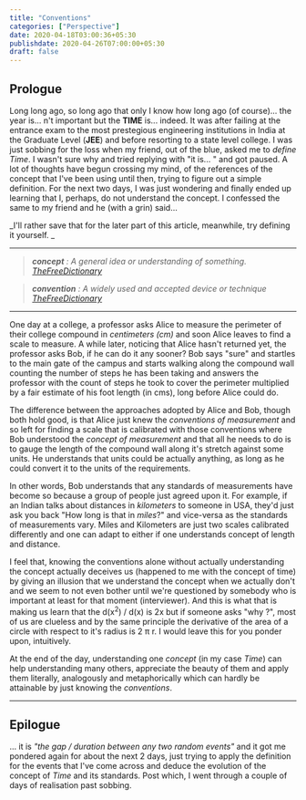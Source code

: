 ```yaml
---
title: "Conventions"
categories: ["Perspective"]
date: 2020-04-18T03:00:36+05:30
publishdate: 2020-04-26T07:00:00+05:30
draft: false
---
```


## Prologue

Long long ago, so long ago that only I know how long ago (of course)... the year is... n't important but the __TIME__ is... indeed. It was after failing at the entrance exam to the most prestegious engineering institutions in India at the Graduate Level (__JEE__) and before resorting to a state level college. I was just sobbing for the loss when my friend, out of the blue, asked me to _define Time_. I wasn't sure why and tried replying with "it is... " and got paused. A lot of thoughts have begun crossing my mind, of the references of the concept that I've been using until then, trying to figure out a simple definition. For the next two days, I was just wondering and finally ended up learning that I, perhaps, do not understand the concept. I confessed the same to my friend and he (with a grin) said... 

_I'll rather save that for the later part of this article, meanwhile, try defining it yourself. _

---

> _**concept** : A general idea or understanding of something. [TheFreeDictionary](https://www.thefreedictionary.com/concept)_

> _**convention** :  A widely used and accepted device or technique [TheFreeDictionary](https://www.thefreedictionary.com/convention)_

---

One day at a college, a professor asks Alice to measure the perimeter of their college compound in _centimeters (cm)_ and soon Alice leaves to find a scale to measure. A while later, noticing that Alice hasn't returned yet, the professor asks Bob, if he can do it any sooner? Bob says "sure" and startles to the main gate of the campus and starts walking along the compound wall counting the number of steps he has been taking and answers the professor with the count of steps he took to cover the perimeter multiplied by a fair estimate of his foot length (in cms), long before Alice could do. 

The difference between the approaches adopted by Alice and Bob, though both hold good, is that Alice just knew the _conventions of measurement_ and so left for finding a scale that is calibrated with those conventions where Bob understood the _concept of measurement_ and that all he needs to do is to gauge the length of the compound wall along it's stretch against some units. He understands that units could be actually anything, as long as he could convert it to the units of the requirements. 

In other words, Bob understands that any standards of measurements have become so because a group of people just agreed upon it. For example, if an Indian talks about distances in _kilometers_ to someone in USA, they'd just ask you back "How long is that in _miles_?" and vice-versa as the standards of measurements vary. Miles and Kilometers are just two scales calibrated differently and one can adapt to either if one understands concept of length and distance. 

I feel that, knowing the conventions alone without actually understanding the concept actually deceives us (happened to me with the concept of time) by giving an illusion that we understand the concept when we actually don't and we seem to not even bother until we're questioned by somebody who is important at least for that moment (interviewer). And this is what that is making us learn that the d(x<sup>2</sup>) / d(x) is 2x but if someone asks "why ?", most of us are clueless and by the same principle the derivative of the area of a circle with respect to it's radius is 2 &#960; r. I would leave this for you ponder upon, intuitively. 

At the end of the day, understanding one _concept_ (in my case _Time_) can help understanding many others, appreciate the beauty of them and apply them literally, analogously and metaphorically which can hardly be attainable by just knowing the _conventions_. 

---

## Epilogue

... it is _"the gap / duration between any two random events"_ and it got me pondered again for about the next 2 days, just trying to apply the definition for the events that I've come across and deduce the evolution of the concept of _Time_ and its standards. Post which, I went through a couple of days of realisation past sobbing. 
